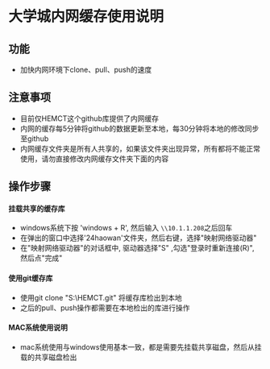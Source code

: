 # 大学城内网缓存使用说明

## 功能
* 加快内网环境下clone、pull、push的速度

## 注意事项
* 目前仅HEMCT这个github库提供了内网缓存
* 内网的缓存每5分钟将github的数据更新至本地，每30分钟将本地的修改同步至github
* 内网缓存文件夹是所有人共享的，如果该文件夹出现异常，所有都将不能正常使用，请勿直接修改内网缓存文件夹下面的内容

## 操作步骤
#### 挂载共享的缓存库
* windows系统下按 'windows + R', 然后输入 `\\10.1.1.208`之后回车  
* 在弹出的窗口中选择'24haowan'文件夹，然后右键，选择"映射网络驱动器"
* 在"映射网络驱动器"的对话框中, 驱动器选择"S" ,勾选"登录时重新连接(R)", 然后点"完成"

#### 使用git缓存库
* 使用git clone "S:\HEMCT.git" 将缓存库检出到本地
* 之后的pull、push操作都需要在本地检出的库进行操作

#### MAC系统使用说明
* mac系统使用与windows使用基本一致，都是需要先挂载共享磁盘，然后从挂载的共享磁盘检出